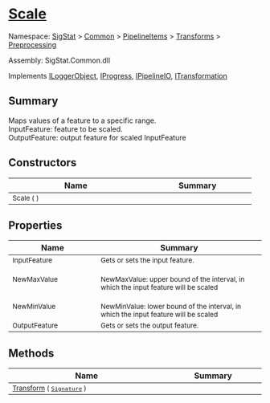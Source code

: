# [Scale](./Scale.md)

Namespace: [SigStat]() > [Common](./../../../README.md) > [PipelineItems]() > [Transforms]() > [Preprocessing](./README.md)

Assembly: SigStat.Common.dll

Implements [ILoggerObject](./../../../ILoggerObject.md), [IProgress](./../../../Helpers/IProgress.md), [IPipelineIO](./../../../Pipeline/IPipelineIO.md), [ITransformation](./../../../ITransformation.md)

## Summary
Maps values of a feature to a specific range.  <br>InputFeature: feature to be scaled.<br>OutputFeature: output feature for scaled InputFeature

## Constructors

| Name | Summary | 
| --- | --- | 
| <sub>Scale (  )</sub><img width=200/>  | <sub></sub><img width=200/>  | <br>


## Properties

| Name | Summary | 
| --- | --- | 
| <sub>InputFeature</sub><img width=200/>  | <sub>Gets or sets the input feature.</sub><img width=200/>  | <br>
| <sub>NewMaxValue</sub><img width=200/>  | <sub><br>NewMaxValue: upper bound of the interval, in which the input feature will be scaled</sub><img width=200/>  | <br>
| <sub>NewMinValue</sub><img width=200/>  | <sub><br>NewMinValue: lower bound of the interval, in which the input feature will be scaled</sub><img width=200/>  | <br>
| <sub>OutputFeature</sub><img width=200/>  | <sub>Gets or sets the output feature.</sub><img width=200/>  | <br>


## Methods

| Name | Summary | 
| --- | --- | 
| <sub>[Transform](./Methods/Scale-100663813.md) ( [`Signature`](./../../../Signature.md) )</sub><img width=200/>  | <sub></sub><img width=200/>  | <br>


